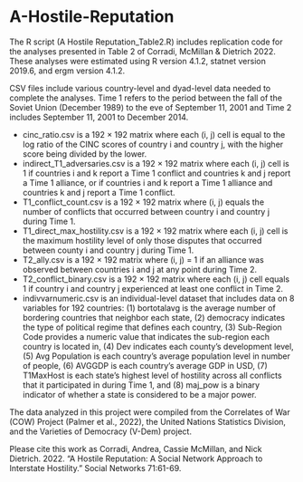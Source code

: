 # A-Hostile-Reputation

The R script (A Hostile Reputation_Table2.R) includes replication code for the analyses presented in Table 2 of Corradi, McMillan & Dietrich 2022. These analyses were estimated using R version 4.1.2, statnet version 2019.6, and ergm version 4.1.2.

CSV files include various country-level and dyad-level data needed to complete the analyses. Time 1 refers to the period between the fall of the Soviet Union (December 1989) to the eve of September 11, 2001 and Time 2 includes September 11, 2001 to December 2014.

-	cinc_ratio.csv is a 192 × 192 matrix where each (i, j) cell is equal to the log ratio of the CINC scores of country i and country j, with the higher score being divided by the lower.
-	indirect_T1_adversaries.csv is a 192 × 192 matrix where each (i, j) cell is 1 if countries i and k report a Time 1 conflict and countries k and j report a Time 1 alliance, or if countries i and k report a Time 1 alliance and countries k and j report a Time 1 conflict.
-	T1_conflict_count.csv is a 192 × 192 matrix where (i, j) equals the number of conflicts that occurred between country i and country j during Time 1.
-	T1_direct_max_hostility.csv is a 192 × 192 matrix where each (i, j) cell is the maximum hostility level of only those disputes that occurred between county i and country j during Time 1.
-	T2_ally.csv is a 192 × 192 matrix where (i, j) = 1 if an alliance was observed between countries i and j at any point during Time 2.
-	T2_conflict_binary.csv is a 192 × 192 matrix where each (i, j) cell equals 1 if country i and country j experienced at least one conflict in Time 2.
-	indivvarnumeric.csv is an individual-level dataset that includes data on 8 variables for 192 countries: (1) bortotalavg is the average number of bordering countries that neighbor each state, (2) democracy indicates the type of political regime that defines each country, (3) Sub-Region Code provides a numeric value that indicates the sub-region each country is located in, (4) Dev indicates each county’s development level, (5) Avg Population is each country’s average population level in number of people, (6) AVGGDP is each country’s average GDP in USD, (7) T1MaxHost is each state’s highest level of hostility across all conflicts that it participated in during Time 1, and (8) maj_pow is a binary indicator of whether a state is considered to be a major power.

The data analyzed in this project were compiled from the Correlates of War (COW) Project (Palmer et al., 2022), the United Nations Statistics Division, and the Varieties of Democracy (V-Dem) project.

Please cite this work as Corradi, Andrea, Cassie McMillan, and Nick Dietrich. 2022. “A Hostile Reputation: A Social Network Approach to Interstate Hostility.” Social Networks 71:61-69.
